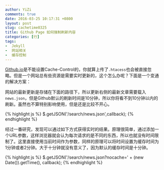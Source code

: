 ```yaml
---
author: YiZi
comments: true
date: 2016-03-25 10:17:31 +0800
layout: post
slug: cachetime0325
title: Github Page 如何强制刷新内容
categories: [行]
tags:
-  Jekyll
-  网站相关
-  缓存控制
---
```

[Github.io]()是不能设置Cache-Control的，你就算上传了`.htacess`也会被直接忽略。但是一个网站总有些资源是需要实时更新的，这个怎么办呢？下面是一个变通的解决方案：

网站的最新更新是存储在下面的路径下，所以更新右侧的最新文章需要载入`news.json`，但是Github默认的刷新时间是10分钟，所以你将看不到10分钟以内的刷新。虽然也不算特别影响使用，但是还是比较不开心。

{% highlight js %}
$.getJSON('/search/news.json',callback);
{% endhighlight %}

经过一番研究，发现可以通过如下方式获得实时的结果。原理很简单，通过添加一个URL参数，这样浏览器就会认为每次请求的是不同的东西，所以也就没有时间限制了。这里直接使用当前时间作为参数，同样的原理可以将时间设置为缓存时间为1分钟或者2分钟。大于十分钟就没有意义了，因为默认的缓存时间是十分钟。

{% highlight js %}
$.getJSON('/search/news.json?nocache=' + (new Date()).getTime(), callback);
{% endhighlight %}


